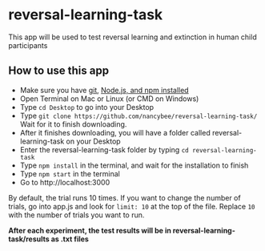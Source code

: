 # reversal-learning-task

This app will be used to test reversal learning and extinction in human child participants

## How to use this app
* Make sure you have <a href="https://git-scm.com/download/">git</a>, <a href="https://nodejs.org/en/">Node.js, and npm installed</a>
* Open Terminal on Mac or Linux (or CMD on Windows)
* Type `cd Desktop` to go into your Desktop
 * Type `git clone https://github.com/nancybee/reversal-learning-task/` Wait for it to finish downloading.
 * After it finishes downloading, you will have a folder called reversal-learning-task on your Desktop
 * Enter the reversal-learning-task folder by typing `cd reversal-learning-task`
* Type `npm install` in the terminal, and wait for the installation to finish
* Type `npm start` in the terminal
* Go to http://localhost:3000

By default, the trial runs 10 times. If you want to change the number of trials, go into app.js and look for `limit: 10` at the top of the file. Replace `10` with the number of trials you want to run.

__After each experiment, the test results will be in reversal-learning-task/results as .txt files__
